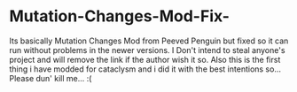 # Mutation-Changes-Mod-Fix-
Its basically Mutation Changes Mod from Peeved Penguin but fixed so it can run without problems in the newer versions. I Don't intend to steal anyone's project and will remove the link if the author wish it so. Also this is the first thing i have modded for cataclysm and i did it with the best intentions so... Please dun' kill me... :(
